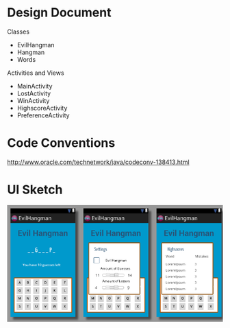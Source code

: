 # Design Document

Classes
* EvilHangman
* Hangman
* Words

Activities and Views
* MainActivity
* LostActivity
* WinActivity
* HighscoreActivity
* PreferenceActivity

# Code Conventions

http://www.oracle.com/technetwork/java/codeconv-138413.html

# UI Sketch

![alt text](uisketch-1.png "img")
